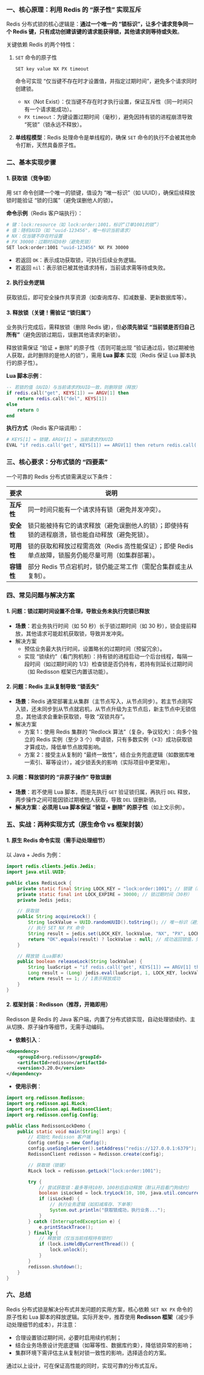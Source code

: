 ### 一、核心原理：利用 Redis 的 “原子性” 实现互斥

Redis 分布式锁的核心逻辑是：**通过一个唯一的 “锁标识”，让多个请求竞争同一个 Redis 键，只有成功创建该键的请求能获得锁，其他请求则等待或失败**。

关键依赖 Redis 的两个特性：

1. `SET` 命令的原子性

   ```
   SET key value NX PX timeout
   ```

   命令可实现 “仅当键不存在时才设置值，并指定过期时间”，避免多个请求同时创建锁。

   - `NX`（Not Exist）：仅当键不存在时才执行设置，保证互斥性（同一时间只有一个请求能成功）。
   - `PX timeout`：为键设置过期时间（毫秒），避免因持有锁的进程崩溃导致 “死锁”（锁永远不释放）。

2. **单线程模型**：Redis 处理命令是单线程的，确保 `SET` 命令的执行不会被其他命令打断，天然具备原子性。

### 二、基本实现步骤

#### 1. 获取锁（竞争锁）

用 `SET` 命令创建一个唯一的锁键，值设为 “唯一标识”（如 UUID），确保后续释放锁时能验证 “锁的归属”（避免误删他人的锁）。

**命令示例**（Redis 客户端执行）：

```bash
# 键：lock:resource（如 lock:order:1001，标识“订单1001的锁”）  
# 值：随机UUID（如 "uuid-123456"，唯一标识当前请求）  
# NX：仅当键不存在时设置  
# PX 30000：过期时间30秒（避免死锁）  
SET lock:order:1001 "uuid-123456" NX PX 30000  
```

- 若返回 `OK`：表示成功获取锁，可执行后续业务逻辑。
- 若返回 `nil`：表示锁已被其他请求持有，当前请求需等待或失败。

#### 2. 执行业务逻辑

获取锁后，即可安全操作共享资源（如查询库存、扣减数量、更新数据库等）。

#### 3. 释放锁（关键！需验证 “锁归属”）

业务执行完成后，需释放锁（删除 Redis 键），但**必须先验证 “当前锁是否归自己所有”**（避免因锁过期后，误删其他请求的新锁）。

释放锁需保证 “验证 + 删除” 的原子性（否则可能出现 “验证通过后，锁过期被他人获取，此时删除的是他人的锁”），需用 **Lua 脚本** 实现（Redis 保证 Lua 脚本执行的原子性）。

**Lua 脚本示例**：

```lua
-- 若锁的值（UUID）与当前请求的UUID一致，则删除锁（释放）  
if redis.call("get", KEYS[1]) == ARGV[1] then  
    return redis.call("del", KEYS[1])  
else  
    return 0  
end  
```

**执行方式**（Redis 客户端调用）：

```bash
# KEYS[1] = 锁键，ARGV[1] = 当前请求的UUID  
EVAL "if redis.call('get', KEYS[1]) == ARGV[1] then return redis.call('del', KEYS[1]) else return 0 end" 1 lock:order:1001 "uuid-123456"  
```

### 三、核心要求：分布式锁的 “四要素”

一个可靠的 Redis 分布式锁需满足以下条件：

| 要求       | 说明                                                         |
| ---------- | ------------------------------------------------------------ |
| **互斥性** | 同一时间只能有一个请求持有锁（避免并发冲突）。               |
| **安全性** | 锁只能被持有它的请求释放（避免误删他人的锁）；即使持有锁的进程崩溃，锁也能自动释放（避免死锁）。 |
| **可用性** | 锁的获取和释放过程需高效（Redis 高性能保证）；即使 Redis 单点故障，锁服务仍能尽量可用（如集群部署）。 |
| **容错性** | 部分 Redis 节点宕机时，锁仍能正常工作（需配合集群或主从复制）。 |

### 四、常见问题与解决方案

#### 1. 问题：锁过期时间设置不合理，导致业务未执行完锁已释放

- **场景**：若业务执行时间（如 50 秒）长于锁过期时间（如 30 秒），锁会提前释放，其他请求可能趁机获取锁，导致并发冲突。
- 解决方案
  - 预估业务最大执行时间，设置略长的过期时间（预留冗余）。
  - 实现 “锁续约”（看门狗机制）：持有锁的进程启动一个后台线程，每隔一段时间（如过期时间的 1/3）检查锁是否仍持有，若持有则延长过期时间（如 Redisson 框架已内置该功能）。

#### 2. 问题：Redis 主从复制导致 “锁丢失”

- **场景**：Redis 通常部署主从集群（主节点写入，从节点同步）。若主节点刚写入锁，还未同步到从节点就宕机，从节点升级为主节点后，新主节点中无锁信息，其他请求会重新获取锁，导致 “双锁共存”。
- 解决方案
  - 方案 1：使用 Redis 集群的 “Redlock 算法”（复杂，争议较大）：向多个独立的 Redis 实例（至少 3 个）申请锁，只有多数实例（≥3）成功获取锁才算成功，降低单节点故障影响。
  - 方案 2：接受主从复制的 “最终一致性”，结合业务兜底逻辑（如数据库唯一索引、幂等设计），减少锁丢失的影响（实际项目中更常用）。

#### 3. 问题：释放锁时的 “非原子操作” 导致误删

- **场景**：若不使用 Lua 脚本，而是先执行 `GET` 验证锁归属，再执行 `DEL` 释放，两步操作之间可能因锁过期被他人获取，导致 `DEL` 误删新锁。
- **解决方案**：**必须用 Lua 脚本保证 “验证 + 删除” 的原子性**（如上文示例）。

### 五、实战：两种实现方式（原生命令 vs 框架封装）

#### 1. 原生 Redis 命令实现（需手动处理细节）

以 Java + Jedis 为例：

```java
import redis.clients.jedis.Jedis;  
import java.util.UUID;  

public class RedisLock {  
    private static final String LOCK_KEY = "lock:order:1001"; // 锁键（根据资源动态生成）  
    private static final int LOCK_EXPIRE = 30000; // 锁过期时间（30秒）  
    private Jedis jedis;  

    // 获取锁  
    public String acquireLock() {  
        String lockValue = UUID.randomUUID().toString(); // 唯一标识（避免误删）  
        // 执行 SET NX PX 命令  
        String result = jedis.set(LOCK_KEY, lockValue, "NX", "PX", LOCK_EXPIRE);  
        return "OK".equals(result) ? lockValue : null; // 成功返回锁值，失败返回null  
    }  

    // 释放锁（Lua脚本）  
    public boolean releaseLock(String lockValue) {  
        String luaScript = "if redis.call('get', KEYS[1]) == ARGV[1] then return redis.call('del', KEYS[1]) else return 0 end";  
        Long result = (Long) jedis.eval(luaScript, 1, LOCK_KEY, lockValue);  
        return result == 1; // 1表示释放成功  
    }  
}  
```

#### 2. 框架封装：Redisson（推荐，开箱即用）

Redisson 是 Redis 的 Java 客户端，内置了分布式锁实现，自动处理锁续约、主从切换、原子操作等细节，无需手动编码。

- **依赖引入**：

```xml
<dependency>  
    <groupId>org.redisson</groupId>  
    <artifactId>redisson</artifactId>  
    <version>3.20.0</version>  
</dependency>  
```

- **使用示例**：

```java
import org.redisson.Redisson;  
import org.redisson.api.RLock;  
import org.redisson.api.RedissonClient;  
import org.redisson.config.Config;  

public class RedissonLockDemo {  
    public static void main(String[] args) {  
        // 初始化 Redisson 客户端  
        Config config = new Config();  
        config.useSingleServer().setAddress("redis://127.0.0.1:6379");  
        RedissonClient redisson = Redisson.create(config);  

        // 获取锁（锁键）  
        RLock lock = redisson.getLock("lock:order:1001");  

        try {  
            // 尝试获取锁：最多等待10秒，100秒后自动释放（默认开启看门狗续约）  
            boolean isLocked = lock.tryLock(10, 100, java.util.concurrent.TimeUnit.SECONDS);  
            if (isLocked) {  
                // 执行业务逻辑（如扣减库存、下单等）  
                System.out.println("获取锁成功，执行业务...");  
            }  
        } catch (InterruptedException e) {  
            e.printStackTrace();  
        } finally {  
            // 释放锁（仅当当前线程持有锁时）  
            if (lock.isHeldByCurrentThread()) {  
                lock.unlock();  
            }  
        }  
        redisson.shutdown();  
    }  
}  
```

### 六、总结

Redis 分布式锁是解决分布式并发问题的实用方案，核心依赖 `SET NX PX` 命令的原子性和 Lua 脚本的释放逻辑。实际开发中，推荐使用 **Redisson 框架**（减少手动处理细节的成本），并注意：

- 合理设置锁过期时间，必要时启用续约机制；
- 结合业务场景设计兜底逻辑（如幂等性、数据库约束），降低锁异常的影响；
- 集群环境下需评估主从复制对锁一致性的影响，选择适合的方案。

通过以上设计，可在保证高性能的同时，实现可靠的分布式互斥。